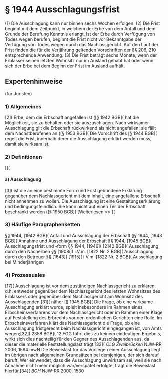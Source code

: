 # § 1944 Ausschlagungsfrist
(1) Die Ausschlagung kann nur binnen sechs Wochen erfolgen.
(2) Die Frist beginnt mit dem Zeitpunkt, in welchem der Erbe von dem Anfall und dem Grunde der Berufung Kenntnis erlangt. Ist der Erbe durch Verfügung von Todes wegen berufen, beginnt die Frist nicht vor Bekanntgabe der Verfügung von Todes wegen durch das Nachlassgericht. Auf den Lauf der Frist finden die für die Verjährung geltenden Vorschriften der §§ 206, 210 entsprechende Anwendung.
(3) Die Frist beträgt sechs Monate, wenn der Erblasser seinen letzten Wohnsitz nur im Ausland gehabt hat oder wenn sich der Erbe bei dem Beginn der Frist im Ausland aufhält.
## Expertenhinweise
(für Juristen)
### 1) Allgemeines
[2]( Erbe, dem die Erbschaft angefallen ist ([§ 1942 BGB]( hat die Möglichkeit, sie zu behalten oder sie auszuschlagen. Nach wirksamer Ausschlagung gilt die Erbschaft rückwirkend als nicht angefallen; sie fällt dem Nächstberufenen an ([§ 1953 BGB](
Die Vorschrift des [§ 1944 BGB]( regelt die Frist, innerhalb derer die Ausschlagung erklärt werden muss, damit sie wirksam ist.
### 2) Definitionen
[](
#### a) Ausschlagung
[3]( ist die an eine bestimmte Form und Frist gebundene Erklärung gegenüber dem Nachlassgericht mit dem Inhalt, eine angefallene Erbschaft nicht annehmen zu wollen.
Die Ausschlagung ist eine Gestaltungserklärung und bedingungsfeindlich. Sie kann nicht auf einen Teil der Erbschaft beschränkt werden ([§ 1950 BGB](
[Weiterlesen >> ](
### 3) Häufige Paragraphenketten
§§ 1944, [1942 BGB]( Anfall und Ausschlagung der Erbschaft
§§ 1944, [1943 BGB]( Annahme und Ausschlagung der Erbschaft
§§ 1944, [1945 BGB]( Ausschlagungsfrist und -form
§§ 1944, [1946]( [2142 BGB]( Ausschlagung durch den Nacherben
§§ [1908i]( i.V.m. [1822 Nr. 2 BGB]( Ausschlagung durch den Betreuer
§§ [1643]( [1915]( i.V.m. [1822 Nr. 2 BGB]( Ausschlagung bei Minderjährigen
### 4) Prozessuales
[17]( Ausschlagung ist vor dem zuständigen Nachlassgericht zu erklären, d.h. entweder gegenüber dem Nachlassgericht des letzten Wohnsitzes des Erblassers oder gegenüber dem Nachlassgericht am Wohnsitz des Ausschlagenden.[31]( näher [§ 1945 BGB](
Die Frage, ob eine wirksame Ausschlagung erklärt wurde, spielt insbesondere im Rahmen eines Erbscheinsverfahrens vor dem Nachlassgericht oder im Rahmen einer Klage auf Feststellung des Erbrechts vor den ordentlichen Gerichten eine Rolle.
Im Erbscheinsverfahren klärt das Nachlassgericht die Frage, ob eine Ausschlagung fristgerecht beim Nachlassgericht eingegangen ist, von Amts wegen;[32]( 2358 BGB]( 12 FGG führt dies zu keinem eindeutigen Ergebnis, wirkt sich dies nachteilig für den Gegner des Ausschlagenden aus, da dieser die materielle Feststellungslast trägt.[33]( _OLG Zweibrücken_ NJW-RR 2006, 1594 mwN
Die Beweislast für das Vorliegen einer Ausschlagung liegt im übrigen nach allgemeinen Grundsätzen bei demjenigen, der sich darauf beruft. Wer einwendet, dass die Ausschlagung unwirksam sei, weil sie nach Annahme nicht mehr möglich war/verspätet erfolgte, trägt die Beweislast hierfür.[34]( _BGH_ NJW-RR 2000, 1530